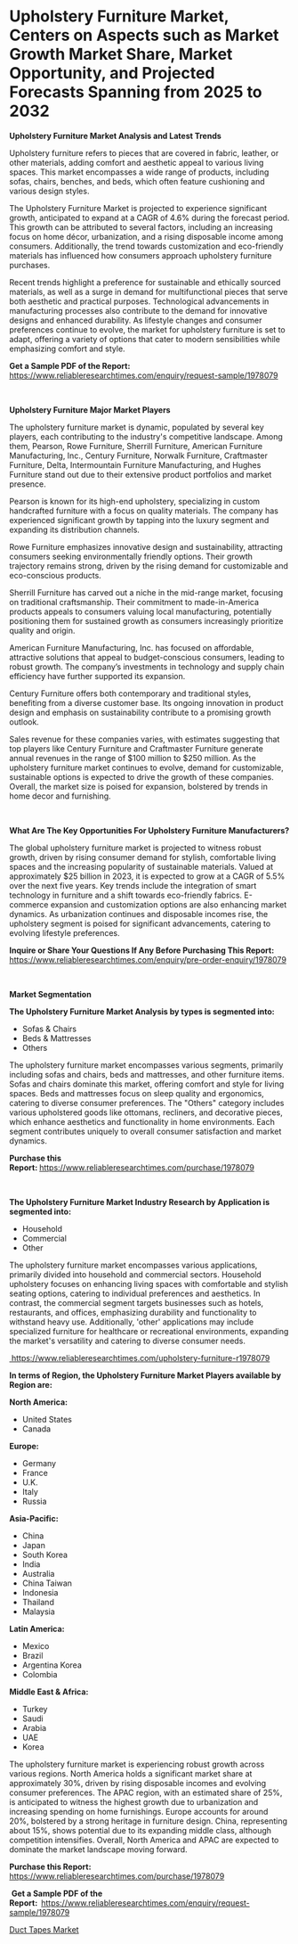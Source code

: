 <p><h1>Upholstery Furniture Market, Centers on Aspects such as Market Growth Market Share, Market Opportunity, and Projected Forecasts Spanning from 2025 to 2032</h1></p><p><strong>Upholstery Furniture Market Analysis and Latest Trends</strong></p>
<p><p>Upholstery furniture refers to pieces that are covered in fabric, leather, or other materials, adding comfort and aesthetic appeal to various living spaces. This market encompasses a wide range of products, including sofas, chairs, benches, and beds, which often feature cushioning and various design styles.</p><p>The Upholstery Furniture Market is projected to experience significant growth, anticipated to expand at a CAGR of 4.6% during the forecast period. This growth can be attributed to several factors, including an increasing focus on home décor, urbanization, and a rising disposable income among consumers. Additionally, the trend towards customization and eco-friendly materials has influenced how consumers approach upholstery furniture purchases. </p><p>Recent trends highlight a preference for sustainable and ethically sourced materials, as well as a surge in demand for multifunctional pieces that serve both aesthetic and practical purposes. Technological advancements in manufacturing processes also contribute to the demand for innovative designs and enhanced durability. As lifestyle changes and consumer preferences continue to evolve, the market for upholstery furniture is set to adapt, offering a variety of options that cater to modern sensibilities while emphasizing comfort and style.</p></p>
<p><strong>Get a Sample PDF of the Report:&nbsp;</strong> <a href="https://www.reliableresearchtimes.com/enquiry/request-sample/1978079?utm_campaign=2006&utm_medium=2&utm_source=Github&utm_content=ia&utm_term=08022025&utm_id=upholstery-furniture">https://www.reliableresearchtimes.com/enquiry/request-sample/1978079</a></p>
<p>&nbsp;</p>
<p><strong>Upholstery Furniture Major Market Players</strong></p>
<p><p>The upholstery furniture market is dynamic, populated by several key players, each contributing to the industry's competitive landscape. Among them, Pearson, Rowe Furniture, Sherrill Furniture, American Furniture Manufacturing, Inc., Century Furniture, Norwalk Furniture, Craftmaster Furniture, Delta, Intermountain Furniture Manufacturing, and Hughes Furniture stand out due to their extensive product portfolios and market presence.</p><p>Pearson is known for its high-end upholstery, specializing in custom handcrafted furniture with a focus on quality materials. The company has experienced significant growth by tapping into the luxury segment and expanding its distribution channels. </p><p>Rowe Furniture emphasizes innovative design and sustainability, attracting consumers seeking environmentally friendly options. Their growth trajectory remains strong, driven by the rising demand for customizable and eco-conscious products.</p><p>Sherrill Furniture has carved out a niche in the mid-range market, focusing on traditional craftsmanship. Their commitment to made-in-America products appeals to consumers valuing local manufacturing, potentially positioning them for sustained growth as consumers increasingly prioritize quality and origin.</p><p>American Furniture Manufacturing, Inc. has focused on affordable, attractive solutions that appeal to budget-conscious consumers, leading to robust growth. The company’s investments in technology and supply chain efficiency have further supported its expansion.</p><p>Century Furniture offers both contemporary and traditional styles, benefiting from a diverse customer base. Its ongoing innovation in product design and emphasis on sustainability contribute to a promising growth outlook.</p><p>Sales revenue for these companies varies, with estimates suggesting that top players like Century Furniture and Craftmaster Furniture generate annual revenues in the range of $100 million to $250 million. As the upholstery furniture market continues to evolve, demand for customizable, sustainable options is expected to drive the growth of these companies. Overall, the market size is poised for expansion, bolstered by trends in home decor and furnishing.</p></p>
<p>&nbsp;</p>
<p><strong>What Are The Key Opportunities For Upholstery Furniture Manufacturers?</strong></p>
<p><p>The global upholstery furniture market is projected to witness robust growth, driven by rising consumer demand for stylish, comfortable living spaces and the increasing popularity of sustainable materials. Valued at approximately $25 billion in 2023, it is expected to grow at a CAGR of 5.5% over the next five years. Key trends include the integration of smart technology in furniture and a shift towards eco-friendly fabrics. E-commerce expansion and customization options are also enhancing market dynamics. As urbanization continues and disposable incomes rise, the upholstery segment is poised for significant advancements, catering to evolving lifestyle preferences.</p></p>
<p><strong>Inquire or Share Your Questions If Any Before Purchasing This Report:</strong> <a href="https://www.reliableresearchtimes.com/enquiry/pre-order-enquiry/1978079?utm_campaign=2006&utm_medium=2&utm_source=Github&utm_content=ia&utm_term=08022025&utm_id=upholstery-furniture">https://www.reliableresearchtimes.com/enquiry/pre-order-enquiry/1978079</a></p>
<p>&nbsp;</p>
<p><strong>Market Segmentation</strong></p>
<p><strong>The Upholstery Furniture Market Analysis by types is segmented into:</strong></p>
<p><ul><li>Sofas & Chairs</li><li>Beds & Mattresses</li><li>Others</li></ul></p>
<p><p>The upholstery furniture market encompasses various segments, primarily including sofas and chairs, beds and mattresses, and other furniture items. Sofas and chairs dominate this market, offering comfort and style for living spaces. Beds and mattresses focus on sleep quality and ergonomics, catering to diverse consumer preferences. The "Others" category includes various upholstered goods like ottomans, recliners, and decorative pieces, which enhance aesthetics and functionality in home environments. Each segment contributes uniquely to overall consumer satisfaction and market dynamics.</p></p>
<p><strong>Purchase this Report:&nbsp;</strong><a href="https://www.reliableresearchtimes.com/purchase/1978079?utm_campaign=2006&utm_medium=2&utm_source=Github&utm_content=ia&utm_term=08022025&utm_id=upholstery-furniture">https://www.reliableresearchtimes.com/purchase/1978079</a></p>
<p>&nbsp;</p>
<p><strong>The Upholstery Furniture Market Industry Research by Application is segmented into:</strong></p>
<p><ul><li>Household</li><li>Commercial</li><li>Other</li></ul></p>
<p><p>The upholstery furniture market encompasses various applications, primarily divided into household and commercial sectors. Household upholstery focuses on enhancing living spaces with comfortable and stylish seating options, catering to individual preferences and aesthetics. In contrast, the commercial segment targets businesses such as hotels, restaurants, and offices, emphasizing durability and functionality to withstand heavy use. Additionally, 'other' applications may include specialized furniture for healthcare or recreational environments, expanding the market's versatility and catering to diverse consumer needs.</p></p>
<p><a href="https://www.reliableresearchtimes.com/upholstery-furniture-r1978079?utm_campaign=2006&utm_medium=2&utm_source=Github&utm_content=ia&utm_term=08022025&utm_id=upholstery-furniture">&nbsp;https://www.reliableresearchtimes.com/upholstery-furniture-r1978079</a></p>
<p><strong>In terms of Region, the Upholstery Furniture Market Players available by Region are:</strong></p>
<p>
    <p> <strong> North America: </strong>
        <ul>
            <li>United States</li>
            <li>Canada</li>
        </ul>
        </p> 
    <p> <strong> Europe: </strong>
        <ul>
            <li>Germany</li>
            <li>France</li>
            <li>U.K.</li>
            <li>Italy</li>
            <li>Russia</li>
        </ul>
        </p> 
    <p> <strong> Asia-Pacific: </strong>
        <ul>
            <li>China</li>
            <li>Japan</li>
            <li>South Korea</li>
            <li>India</li>
            <li>Australia</li>
            <li>China Taiwan</li>
            <li>Indonesia</li>
            <li>Thailand</li>
            <li>Malaysia</li>
        </ul>
        </p> 
    <p> <strong> Latin America: </strong>
        <ul>
            <li>Mexico</li>
            <li>Brazil</li>
            <li>Argentina Korea</li>
            <li>Colombia</li>
        </ul>
        </p> 
    <p> <strong> Middle East & Africa: </strong>
        <ul>
            <li>Turkey</li>
            <li>Saudi</li>
            <li>Arabia</li>
            <li>UAE</li>
            <li>Korea</li>
        </ul>
    </p>
    </p>
<p><p>The upholstery furniture market is experiencing robust growth across various regions. North America holds a significant market share at approximately 30%, driven by rising disposable incomes and evolving consumer preferences. The APAC region, with an estimated share of 25%, is anticipated to witness the highest growth due to urbanization and increasing spending on home furnishings. Europe accounts for around 20%, bolstered by a strong heritage in furniture design. China, representing about 15%, shows potential due to its expanding middle class, although competition intensifies. Overall, North America and APAC are expected to dominate the market landscape moving forward.</p></p>
<p><strong>Purchase this Report: </strong><a href="https://www.reliableresearchtimes.com/purchase/1978079?utm_campaign=2006&utm_medium=2&utm_source=Github&utm_content=ia&utm_term=08022025&utm_id=upholstery-furniture">https://www.reliableresearchtimes.com/purchase/1978079</a></p>
<p>&nbsp;<strong>Get a Sample PDF of the Report:&nbsp;&nbsp;</strong><a href="https://www.reliableresearchtimes.com/enquiry/request-sample/1978079?utm_campaign=2006&utm_medium=2&utm_source=Github&utm_content=ia&utm_term=08022025&utm_id=upholstery-furniture">https://www.reliableresearchtimes.com/enquiry/request-sample/1978079</a></p>
<p><strong></strong></p>
<p><p><a href="https://github.com/bmorecock/Market-Research-Report-List-6/blob/main/duct-tapes-market.md?utm_campaign=2006&utm_medium=2&utm_source=Github&utm_content=ia&utm_term=08022025&utm_id=upholstery-furniture">Duct Tapes Market</a></p></p>